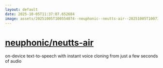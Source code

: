 ```yaml
---
layout: default
date: 2025-10-05T11:37:07.652684
image: assets/20251005T100554074--neuphonic--neutts-air--20251005T100733741--cropped.png
---
```


# [neuphonic/neutts-air](https://github.com/neuphonic/neutts-air)

on-device text-to-speech with instant voice cloning from just a few seconds of audio
